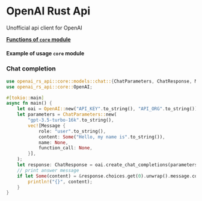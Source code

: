 # OpenAI Rust Api
Unofficial api client for OpenAI

**[Functions of `core` module](./core.md)**

#### Example of usage `core` module

### Chat completion
```rust
use openai_rs_api::core::models::chat::{ChatParameters, ChatResponse, Message};
use openai_rs_api::core::OpenAI;

#[tokio::main]
async fn main() {
    let oai = OpenAI::new("API_KEY".to_string(), "API_ORG".to_string());
    let parameters = ChatParameters::new(
        "gpt-3.5-turbo-16k".to_string(),
        vec![Message {
            role: "user".to_string(),
            content: Some("Hello, my name is".to_string()),
            name: None,
            function_call: None,
        }],
    );
    let response: ChatResponse = oai.create_chat_completions(parameters).await.unwrap();
    // print answer message
    if let Some(content) = &response.choices.get(0).unwrap().message.content {
        println!("{}", content);
    }
}
```